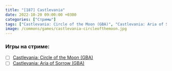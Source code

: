 ```yaml
---
title: "[187] Castlevania"
date: 2022-10-20 09:00:00 +0300
categories: ["Стримы"]
tags: ["Castlevania: Circle of the Moon (GBA)", "Castlevania: Aria of Sorrow (GBA)"]
image: /commons/games/castlevania-circleofthemoon.jpg
---
```


### Игры на стриме:
+ [ ] [Castlevania: Circle of the Moon (GBA)](/tags/castlevania-circle-of-the-moon-gba)
+ [ ] [Castlevania: Aria of Sorrow (GBA)](/tags/castlevania-aria-of-sorrow-gba)
